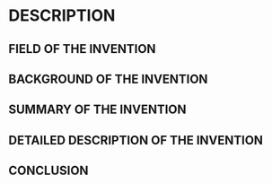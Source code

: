 # DESCRIPTION

## FIELD OF THE INVENTION

## BACKGROUND OF THE INVENTION

## SUMMARY OF THE INVENTION

## DETAILED DESCRIPTION OF THE INVENTION

## CONCLUSION

